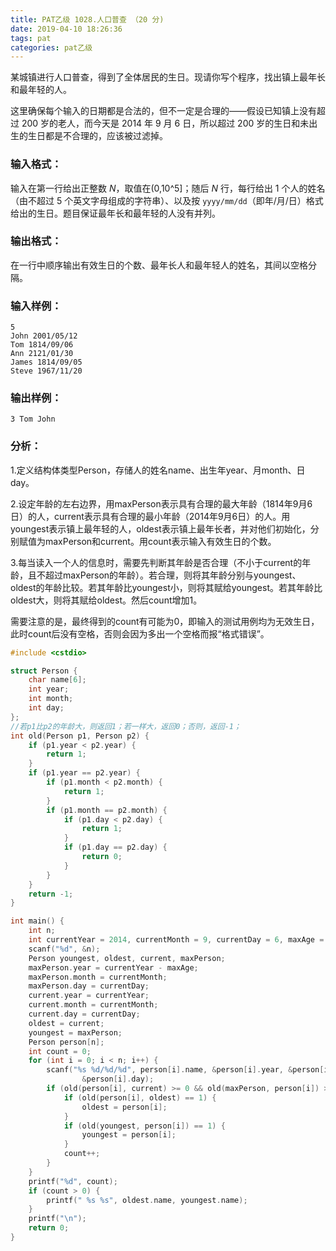 ```yaml
---
title: PAT乙级 1028.人口普查 （20 分)
date: 2019-04-10 18:26:36
tags: pat
categories: pat乙级
---
```


某城镇进行人口普查，得到了全体居民的生日。现请你写个程序，找出镇上最年长和最年轻的人。

这里确保每个输入的日期都是合法的，但不一定是合理的——假设已知镇上没有超过 200 岁的老人，而今天是 2014 年 9 月 6 日，所以超过 200 岁的生日和未出生的生日都是不合理的，应该被过滤掉。

<!--more-->

### 输入格式：

输入在第一行给出正整数 *N*，取值在(0,10^5]；随后 *N* 行，每行给出 1 个人的姓名（由不超过 5 个英文字母组成的字符串）、以及按 `yyyy/mm/dd`（即年/月/日）格式给出的生日。题目保证最年长和最年轻的人没有并列。

### 输出格式：

在一行中顺序输出有效生日的个数、最年长人和最年轻人的姓名，其间以空格分隔。

### 输入样例：

```in
5
John 2001/05/12
Tom 1814/09/06
Ann 2121/01/30
James 1814/09/05
Steve 1967/11/20
```

### 输出样例：

```out
3 Tom John
```

### 分析：

1.定义结构体类型Person，存储人的姓名name、出生年year、月month、日day。

2.设定年龄的左右边界，用maxPerson表示具有合理的最大年龄（1814年9月6日）的人，current表示具有合理的最小年龄（2014年9月6日）的人。用youngest表示镇上最年轻的人，oldest表示镇上最年长者，并对他们初始化，分别赋值为maxPerson和current。用count表示输入有效生日的个数。

3.每当读入一个人的信息时，需要先判断其年龄是否合理（不小于current的年龄，且不超过maxPerson的年龄）。若合理，则将其年龄分别与youngest、oldest的年龄比较。若其年龄比youngest小，则将其赋给youngest。若其年龄比oldest大，则将其赋给oldest。然后count增加1。

需要注意的是，最终得到的count有可能为0，即输入的测试用例均为无效生日，此时count后没有空格，否则会因为多出一个空格而报“格式错误”。

```c++
#include <cstdio>

struct Person {
	char name[6];
	int year;
	int month;
	int day;
};
//若p1比p2的年龄大，则返回1；若一样大，返回0；否则，返回-1；
int old(Person p1, Person p2) {
	if (p1.year < p2.year) {
		return 1;
	}
	if (p1.year == p2.year) {
		if (p1.month < p2.month) {
			return 1;
		}
		if (p1.month == p2.month) {
			if (p1.day < p2.day) {
				return 1;
			}
			if (p1.day == p2.day) {
				return 0;
			}
		}
	}
	return -1;
}

int main() {
	int n;
	int currentYear = 2014, currentMonth = 9, currentDay = 6, maxAge = 200;
	scanf("%d", &n);
	Person youngest, oldest, current, maxPerson;
	maxPerson.year = currentYear - maxAge;
	maxPerson.month = currentMonth;
	maxPerson.day = currentDay;
	current.year = currentYear;
	current.month = currentMonth;
	current.day = currentDay;
	oldest = current;
	youngest = maxPerson;
	Person person[n];
	int count = 0;
	for (int i = 0; i < n; i++) {
		scanf("%s %d/%d/%d", person[i].name, &person[i].year, &person[i].month,
				&person[i].day);
		if (old(person[i], current) >= 0 && old(maxPerson, person[i]) >= 0) {
			if (old(person[i], oldest) == 1) {
				oldest = person[i];
			}
			if (old(youngest, person[i]) == 1) {
				youngest = person[i];
			}
			count++;
		}
	}
	printf("%d", count);
	if (count > 0) {
		printf(" %s %s", oldest.name, youngest.name);
	}
	printf("\n");
	return 0;
}
```

